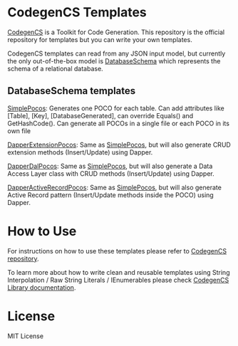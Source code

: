 # CodegenCS Templates

[CodegenCS](https://github.com/CodegenCS/CodegenCS/) is a Toolkit for Code Generation. This repository is the official repository for templates but you can write your own templates.  

CodegenCS templates can read from any JSON input model, but currently the only out-of-the-box model is [DatabaseSchema](https://github.com/CodegenCS/CodegenCS/tree/master/src/CodegenCS.DbSchema/DbSchema) which represents the schema of a relational database. 

## DatabaseSchema templates

[SimplePocos](./SimplePocos/SimplePocos.cs): Generates one POCO for each table. Can add attributes like [Table], [Key], [DatabaseGenerated], can override Equals() and GetHashCode(). Can generate all POCOs in a single file or each POCO in its own file

[DapperExtensionPocos](./DapperExtensionPocos/DapperExtensionPocos.cs): Same as [SimplePocos](./SimplePocos/SimplePocos.cs), but will also generate CRUD extension methods (Insert/Update) using Dapper.

[DapperDalPocos](./DapperDalPocos/DapperDalPocos.cs): Same as [SimplePocos](./SimplePocos/SimplePocos.cs), but will also generate a Data Access Layer class with CRUD methods (Insert/Update) using Dapper.

[DapperActiveRecordPocos](./DapperActiveRecordPocos/DapperActiveRecordPocos.cs): Same as [SimplePocos](./SimplePocos/SimplePocos.cs), but will also generate Active Record pattern (Insert/Update methods inside the POCO) using Dapper.

# How to Use
For instructions on how to use these templates please refer to [CodegenCS repository](https://github.com/CodegenCS/CodegenCS/).  

To learn more about how to write clean and reusable templates using String Interpolation / Raw String Literals / IEnumerables please check [CodegenCS Library documentation](https://github.com/CodegenCS/CodegenCS/tree/master/src/CodegenCS).

# License
MIT License
